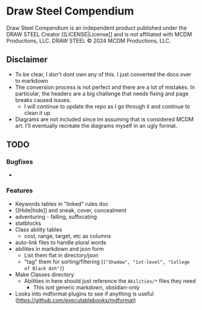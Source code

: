 # Draw Steel Compendium

Draw Steel Compendium is an independent product published under the DRAW STEEL Creator [[LICENSE|License]] and is not affiliated with MCDM Productions, LLC. DRAW STEEL © 2024 MCDM Productions, LLC. 

## Disclaimer

- To be clear, I don't dont own any of this. I just converted the docs over to markdown
- The conversion process is not perfect and there are a lot of mistakes. In particular, the headers are a big challenge that needs fixing and page breaks caused issues.
	- I will continue to update the repo as I go through it and continue to clean it up
- Diagrams are not included since Im assuming that is considered MCDM art.  I'll eventually recreate the diagrams myself in an ugly format.

## TODO

### Bugfixes

- 

### Features

- Keywords tables in "linked" rules doc
- [[Hide|hide]] and sneak, cover, concealment
- adventuring - falling, suffocating
- statblocks
- Class ability tables
  - cost, range, target, etc as columns
- auto-link files to handle plural words
- abilities in markdown and json form
  - List them flat in directory/json
  - "tag" them for sorting/filtering (`["Shadow", "1st-level", "College of Black Ash"]`)
- Make Classes directory
  - Abilities in here should just reference the `Abilities/*` files they need
    - This isnt generic markdown, obsidian-only
- Looks into mdformat plugins to see if anything is useful (https://github.com/executablebooks/mdformat)